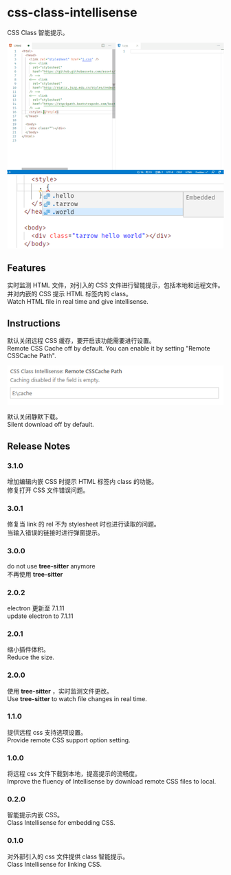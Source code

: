 # css-class-intellisense

CSS Class 智能提示。

![demo](./resources/readme/demo.gif)  
![css](./resources/readme/css.png)

## Features

实时监测 HTML 文件，对引入的 CSS 文件进行智能提示，包括本地和远程文件。并对内嵌的 CSS 提示 HTML 标签内的 class。  
Watch HTML file in real time and give intellisense.

## Instructions

默认关闭远程 CSS 缓存，要开启该功能需要进行设置。  
Remote CSS Cache off by default. You can enable it by setting "Remote CSSCache Path".

![setting](./resources/readme/setting-cache.png)

默认关闭静默下载。  
Silent download off by default.

## Release Notes

### 3.1.0

增加编辑内嵌 CSS 时提示 HTML 标签内 class 的功能。  
修复打开 CSS 文件错误问题。

### 3.0.1

修复当 link 的 rel 不为 stylesheet 时也进行读取的问题。  
当输入错误的链接时进行弹窗提示。

### 3.0.0

do not use **tree-sitter** anymore  
不再使用 **tree-sitter**

### 2.0.2

electron 更新至 7.1.11  
update electron to 7.1.11

### 2.0.1

缩小插件体积。  
Reduce the size.

### 2.0.0

使用 **tree-sitter** ，实时监测文件更改。  
Use **tree-sitter** to watch file changes in real time.

### 1.1.0

提供远程 css 支持选项设置。  
Provide remote CSS support option setting.

### 1.0.0

将远程 css 文件下载到本地，提高提示的流畅度。  
Improve the fluency of Intellisense by download remote CSS files to local.

### 0.2.0

智能提示内嵌 CSS。  
Class Intellisense for embedding CSS.

### 0.1.0

对外部引入的 css 文件提供 class 智能提示。  
Class Intellisense for linking CSS.
